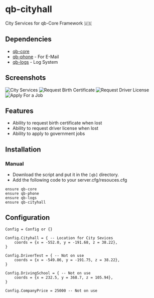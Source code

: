 # qb-cityhall
City Services for qb-Core Framework :us:

## Dependencies
- [qb-core](https://github.com/qbcore-framework/qb-core)
- [qb-phone](https://github.com/qbcore-framework/qb-phone) - For E-Mail
- [qb-logs](https://github.com/qbcore-framework/qb-logs) - Log System

## Screenshots
![City Services](https://imgur.com/czVg0Ze.png)
![Request Birth Certificate](https://imgur.com/l6KSzPf.png)
![Request Driver License](https://imgur.com/pP24GEw.png)
![Apply For a Job](https://imgur.com/dXKKsn0.png)

## Features
- Ability to request birth certificate when lost
- Ability to request driver license when lost
- Ability to apply to government jobs

## Installation
### Manual
- Download the script and put it in the `[qb]` directory.
- Add the following code to your server.cfg/resouces.cfg
```
ensure qb-core
ensure qb-phone
ensure qb-logs
ensure qb-cityhall
```

## Configuration
```
Config = Config or {}

Config.Cityhall = { -- Location for City Sevices
    coords = {x = -552.0, y = -191.68, z = 38.22},
}

Config.DriverTest = { -- Not on use
    coords = {x = -549.86, y = -191.75, z = 38.22},
}

Config.DrivingSchool = { -- Not on use
    coords = {x = 232.5, y = 368.7, z = 105.94},
}

Config.CompanyPrice = 25000 -- Not on use
```
